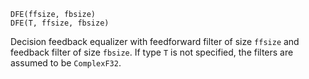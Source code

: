 ```
DFE(ffsize, fbsize)
DFE(T, ffsize, fbsize)
```

Decision feedback equalizer with feedforward filter of size `ffsize` and feedback filter of size `fbsize`. If type `T` is not specified, the filters are assumed to be `ComplexF32`.
